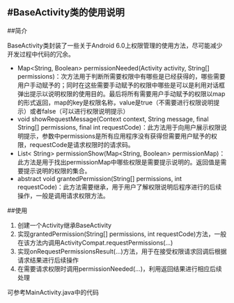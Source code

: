 #BaseActivity类的使用说明
---
##简介

BaseActivity类封装了一些关于Android 6.0上权限管理的使用方法，尽可能减少开发过程中代码的冗余。

- Map<String, Boolean> permissionNeeded(Activity activity, String[] permissions)：次方法用于判断所需要权限中有哪些是已经获得的，哪些需要用户手动赋予的；同时在这些需要手动赋予的权限中哪些是可以是利用对话框弹出提示以说明权限的使用目的。最后将所有需要用户手动赋予的权限以map的形式返回，map的key是权限名称，value是true（不需要进行权限说明提示）或者false（可以进行权限说明提示）
- void showRequestMessage(Context context, String message, final String[] permissions, final int requestCode)：此方法用于向用户展示权限说明提示，参数中permissions是所有应用程序没有获得但需要用户赋予的权限，requestCode是请求权限时的请求码。
- List< String> permissionShow(Map<String, Boolean> permissionMap)：此方法是用于找出permissionMap中哪些权限是需要提示说明的。返回值是需要提示说明的权限的集合。
- abstract void grantedPermission(String[] permissions, int requestCode)：此方法需要继承，用于用户了解权限说明后程序进行的后续操作，一般是调用请求权限方法。

##使用

1. 创建一个Activity继承BaseActivity
2. 实现grantedPermission(String[] permissions, int requestCode)方法，一般在该方法内调用ActivityCompat.requestPermissions(...)
3. 实现onRequestPermissionsResult(...)方法，用于在接受权限请求回调后根据请求结果进行后续操作
4. 在需要请求权限时调用permissionNeeded(...)，利用返回结果进行相应后续处理

可参考MainActivity.java中的代码